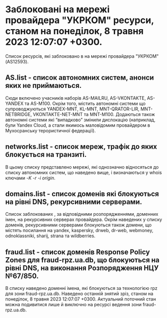 # Заблоковані на мережі провайдера "УКРКОМ" ресурси, станом на понеділок, 8 травня 2023 12:07:07 +0300.
Список ресурсів, які заблоковано в на мережі провайдера "УКРКОМ" (AS12593).

## <b>AS.list</b> - список автономних систем, анонси яких не приймаються.

Сюди включено учасників наборів AS-MAILRU, AS-VKONTAKTE, AS-YANDEX та
AS-M100. Окрім того, містить автономні системи що супроводжуються
YANDEX-MNT, KL-MNT, MNT-QRATOR-LIR, MNT-NETBRIDGE, VKONTAKTE-NET-MNT та
MNT-M100. Додаються також автономні системи які “випадково” змінили
дислокацію (наприклад, були Yandex Cloud, а стали якимось маловідомим
провайдером в Мухосранську терористичної федерації).

## <b>networks.list</b> - cписок мереж, трафік до яких блокується на транзиті.

В цьому списку представлено мережі, які однозначно відносяться до списку
автономних систем, що наведено вище, і визначаються у whois ключами _-K
-r -i origin_.

## <b>domains.list</b> - список доменів які блокуються на рівні DNS, рекурсивними серверами. 

Список заблокованих , за відповідними розпорядженнями, доменних імен, на
рекурсивних серверах провайдера. Окрім наведених у списку доменів, 
рекурсивними серверами блокуються також домени, що містять посилання на
yandex, kaspersky, drweb, dr-web, webmoney, odnoklassniki, sharij, strana
та wildberries.

## <b>fraud.list</b> - список доменів Response Policy Zones для fraud-rpz.ua.db, що блокуються на рівні DNS, на виконання Розпорядження НЦУ №67/850.

В списку наведено доменні імена, які блокуються за технологією rpz для
зони fraud-rpz.ua.db.
Наведено останній знятий зріз, станом на понеділок, 8 травня 2023 12:07:07 +0300.
Актуальний поточний стан можна подивитися лише й виключно на ресурсі
ведення зони fraud-rpz.ua.db.
